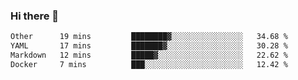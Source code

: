 ### Hi there 👋

<!--
**urzz/urzz** is a ✨ _special_ ✨ repository because its `README.md` (this file) appears on your GitHub profile.

Here are some ideas to get you started:

- 🔭 I’m currently working on ...
- 🌱 I’m currently learning ...
- 👯 I’m looking to collaborate on ...
- 🤔 I’m looking for help with ...
- 💬 Ask me about ...
- 📫 How to reach me: ...
- 😄 Pronouns: ...
- ⚡ Fun fact: ...
-->

<!--START_SECTION:waka-->

```txt
Other      19 mins         ████████▓░░░░░░░░░░░░░░░░   34.68 %
YAML       17 mins         ███████▓░░░░░░░░░░░░░░░░░   30.28 %
Markdown   12 mins         █████▓░░░░░░░░░░░░░░░░░░░   22.62 %
Docker     7 mins          ███░░░░░░░░░░░░░░░░░░░░░░   12.42 %
```

<!--END_SECTION:waka-->

